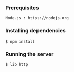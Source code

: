 ### Prerequisites

```
Node.js : https://nodejs.org
```
### Installing dependencies

```
$ npm install
```

### Running the server

```
$ lib http
```